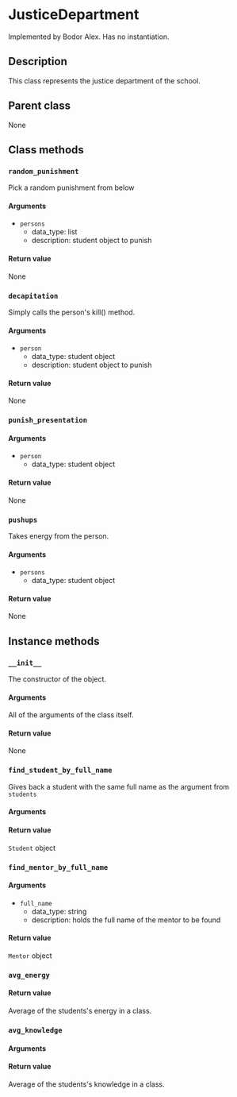 # JusticeDepartment

Implemented by Bodor Alex. Has no instantiation.

## Description

This class represents the justice department of the school.

## Parent class

None


## Class methods

### ```random_punishment```

Pick a random punishment from below

#### Arguments 
* ```persons```
  * data_type: list
  * description: student object to punish

#### Return value

None


### ```decapitation```

Simply calls the person's kill() method.

#### Arguments 
* ```person```
  * data_type: student object
  * description: student object to punish

#### Return value

None


### ```punish_presentation```


#### Arguments 
* ```person```
  * data_type: student object

#### Return value

None


### ```pushups```

Takes energy from the person.

#### Arguments 
* ```persons```
  * data_type: student object

#### Return value

None



## Instance methods

### ```__init__```
The constructor of the object.

#### Arguments

All of the arguments of the class itself.

#### Return value
None

### ```find_student_by_full_name```

Gives back a student with the same full name as the argument from ```students```
#### Arguments

#### Return value
```Student``` object

### ```find_mentor_by_full_name```

#### Arguments
* ```full_name```
  * data_type: string
  * description: holds the full name of the mentor to be found

#### Return value
```Mentor``` object


### ```avg_energy```

#### Return value
Average of the students's energy in a class.


### ```avg_knowledge```

#### Arguments

#### Return value
Average of the students's knowledge in a class.
